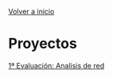 [Volver a inicio](../index.md)

# Proyectos

[1ª Evaluación: Analisis de red](/Proyectos/Ev1_Analisis_de_Redes/Ev1_DCF_Readme.md)